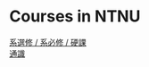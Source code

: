 # Courses in NTNU

[系選修 / 系必修 / 硬課](https://github.com/NaoCoding/NTNU_Courses/blob/main/%E7%B3%BB%E5%BF%85%E4%BF%AE%20%26%20%E7%B3%BB%E9%81%B8%E4%BF%AE.md) <br>
[通識](https://github.com/NaoCoding/NTNU_Courses/blob/main/%E9%80%9A%E8%AD%98.md)

